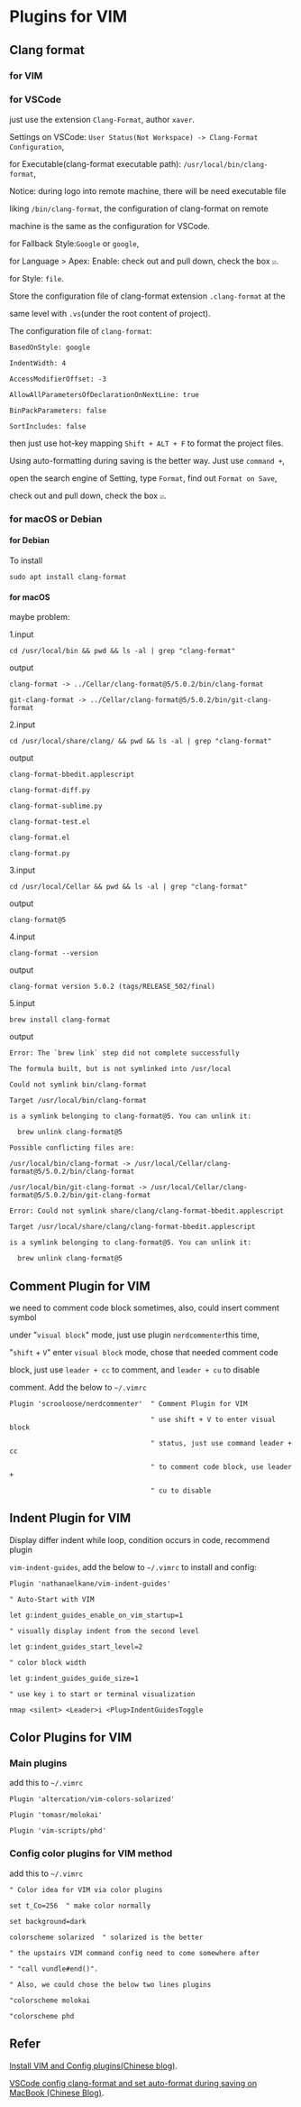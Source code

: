# Plugins for VIM

## Clang format

### for VIM

### for VSCode

just use the extension `Clang-Format`, author `xaver`.

Settings on VSCode: `User Status(Not Workspace) -> Clang-Format Configuration`,

for Executable(clang-format executable path): `/usr/local/bin/clang-format`,

Notice: during logo into remote machine, there will be need executable file

 liking `/bin/clang-format`, the configuration of clang-format on remote

 machine is the same as the configuration for VSCode.

for Fallback Style:`Google` or `google`,

for Language > Apex: Enable: check out and pull down, check the box `☑️`.

for Style: `file`.

Store the configuration file of clang-format extension `.clang-format` at the

 same level with `.vs`(under the root content of project).

The configuration file of `clang-format`:

    BasedOnStyle: google
  
    IndentWidth: 4

    AccessModifierOffset: -3
  
    AllowAllParametersOfDeclarationOnNextLine: true
  
    BinPackParameters: false
  
    SortIncludes: false

then just use hot-key mapping `Shift + ALT + F` to format the project files.

Using auto-formatting during saving is the better way. Just use `command +`,

open the search engine of Setting, type `Format`, find out `Format on Save`,

check out and pull down, check the box `☑️`.

### for macOS or Debian

#### for Debian

To install

    sudo apt install clang-format

#### for macOS

maybe problem:

1.input

    cd /usr/local/bin && pwd && ls -al | grep "clang-format"

output

    clang-format -> ../Cellar/clang-format@5/5.0.2/bin/clang-format

    git-clang-format -> ../Cellar/clang-format@5/5.0.2/bin/git-clang-format

2.input

    cd /usr/local/share/clang/ && pwd && ls -al | grep "clang-format"

output

    clang-format-bbedit.applescript

    clang-format-diff.py

    clang-format-sublime.py

    clang-format-test.el

    clang-format.el

    clang-format.py

3.input

    cd /usr/local/Cellar && pwd && ls -al | grep "clang-format"

output

    clang-format@5

4.input

    clang-format --version

output

    clang-format version 5.0.2 (tags/RELEASE_502/final)

5.input

    brew install clang-format

output

    Error: The `brew link` step did not complete successfully

    The formula built, but is not symlinked into /usr/local

    Could not symlink bin/clang-format

    Target /usr/local/bin/clang-format

    is a symlink belonging to clang-format@5. You can unlink it:
  
      brew unlink clang-format@5

    Possible conflicting files are:

    /usr/local/bin/clang-format -> /usr/local/Cellar/clang-format@5/5.0.2/bin/clang-format

    /usr/local/bin/git-clang-format -> /usr/local/Cellar/clang-format@5/5.0.2/bin/git-clang-format

    Error: Could not symlink share/clang/clang-format-bbedit.applescript

    Target /usr/local/share/clang/clang-format-bbedit.applescript

    is a symlink belonging to clang-format@5. You can unlink it:
  
      brew unlink clang-format@5

## Comment Plugin for VIM

we need to comment code block sometimes, also, could insert comment symbol

under "`visual block`" mode, just use plugin `nerdcommenter`this time,

"`shift` + `V`" enter `visual block` mode, chose that needed comment code

block, just use `leader + cc` to comment, and `leader + cu` to disable

comment. Add the below to `~/.vimrc`

    Plugin 'scrooloose/nerdcommenter'  " Comment Plugin for VIM

                                       " use shift + V to enter visual block

                                       " status, just use command leader + cc 

                                       " to comment code block, use leader +

                                       " cu to disable

## Indent Plugin for VIM

Display differ indent while loop, condition occurs in code, recommend plugin

`vim-indent-guides`, add the below to `~/.vimrc` to install and config:

    Plugin 'nathanaelkane/vim-indent-guides'

    " Auto-Start with VIM

    let g:indent_guides_enable_on_vim_startup=1

    " visually display indent from the second level

    let g:indent_guides_start_level=2

    " color block width

    let g:indent_guides_guide_size=1

    " use key i to start or terminal visualization

    nmap <silent> <Leader>i <Plug>IndentGuidesToggle

## Color Plugins for VIM

### Main plugins

add this to `~/.vimrc`

    Plugin 'altercation/vim-colors-solarized'

    Plugin 'tomasr/molokai'

    Plugin 'vim-scripts/phd'

### Config color plugins for VIM method

add this to `~/.vimrc`

    " Color idea for VIM via color plugins

    set t_Co=256  " make color normally

    set background=dark

    colorscheme solarized  " solarized is the better

    " the upstairs VIM command config need to come somewhere after

    " "call vundle#end()". 

    " Also, we could chose the below two lines plugins

    "colorscheme molokai

    "colorscheme phd

## Refer

[Install VIM and Config plugins(Chinese blog)](https://shengfazhu.github.io/2019/08/03/vim/).

[VSCode config clang-format and set auto-format during saving on MacBook (Chinese Blog)](https://www.daimajiaoliu.com/daima/479600735900402).

